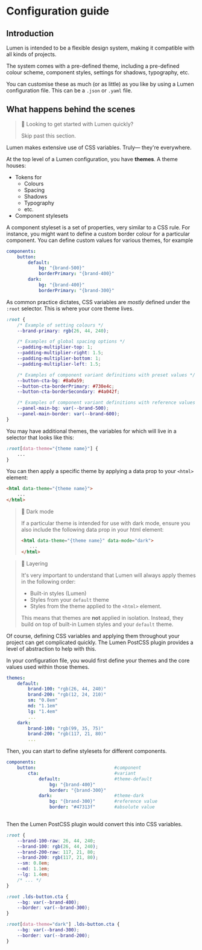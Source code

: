 # Configuration guide

## Introduction
Lumen is intended to be a flexible design system, making it compatible with all kinds of projects.

The system comes with a pre-defined theme, including a pre-defined colour scheme, component styles, settings for shadows, typography, etc.

You can customise these as much (or as little) as you like by using a Lumen configuration file. This can be a ```.json``` or ```.yaml``` file.

## What happens behind the scenes
> 📘 Looking to get started with Lumen quickly?
> 
> Skip past this section.

Lumen makes extensive use of CSS variables. Truly— they're everywhere.

At the top level of a Lumen configuration, you have **themes**. A theme houses:
- Tokens for
    - Colours
    - Spacing
    - Shadows
    - Typography
    - etc.
- Component stylesets

A component styleset is a set of properties, very similar to a CSS rule. For instance, you might want to define a custom border colour for a particular component. You can define custom values for various themes, for example

```yaml
components:
    button:
        default:
            bg: "{brand-500}"
            borderPrimary: "{brand-400}"
        dark:
            bg: "{brand-400}"
            borderPrimary: "{brand-300}"

```

As common practice dictates, CSS variables are *mostly* defined under the ```:root``` selector. This is where your core theme lives.

```css
:root {
    /* Example of setting colours */
    --brand-primary: rgb(26, 44, 240);

    /* Examples of global spacing options */
    --padding-multiplier-top: 1;
    --padding-multiplier-right: 1.5;
    --padding-multiplier-bottom: 1;
    --padding-multiplier-left: 1.5;

    /* Examples of component variant definitions with preset values */
    --button-cta-bg: #8a0a59;
    --button-cta-borderPrimary: #730e4c;
    --button-cta-borderSecondary: #4a042f;

    /* Examples of component variant definitions with reference values */
    --panel-main-bg: var(--brand-500);
    --panel-main-border: var(--brand-600);
}
```

You may have additional themes, the variables for which will live in a selector that looks like this:

```css
:root[data-theme="{theme name}"] {
    ...
}
```

You can then apply a specific theme by applying a data prop to your ```<html>``` element:

```html
<html data-theme="{theme name}">
    ...
</html>
```

> 🚧 Dark mode
> 
> If a particular theme is intended for use with dark mode, ensure you also include the following data prop in your html element:
> ```html
> <html data-theme="{theme name}" data-mode="dark">
>    ...
> </html>
> ```

> 🚧 Layering
> 
> It's very important to understand that Lumen will always apply themes in the following order:
> - Built-in styles (Lumen)
> - Styles from your ```default``` theme
> - Styles from the theme applied to the ```<html>``` element.
> 
> This means that themes are **not** applied in isolation. Instead, they build on top of built-in Lumen styles and your ```default``` theme. 


Of course, defining CSS variables and applying them throughout your project can get complicated quickly. The Lumen PostCSS plugin provides a level of abstraction to help with this.

In your configuration file, you would first define your themes and the core values used within those themes.

```yaml
themes:
    default:
        brand-100: "rgb(26, 44, 240)"
        brand-200: "rgb(12, 24, 210)"
        sm: "0.8em"
        md: "1.1em"
        lg: "1.4em"
        ...
    dark:
        brand-100: "rgb(99, 35, 75)"
        brand-200: "rgb(117, 21, 80)"
        ...

```

Then, you can start to define stylesets for different components.

```yaml
components:
    button:                             #component
        cta:                            #variant
            default:                    #theme-default
                bg: "{brand-400}"
                border: "{brand-300}"
            dark:                       #theme-dark
                bg: "{brand-300}"       #reference value
                border: "#47313f"       #absolute value
            
```

Then the Lumen PostCSS plugin would convert this into CSS variables.

```css
:root {
    --brand-100-raw: 26, 44, 240;
    --brand-100: rgb(26, 44, 240);
    --brand-200-raw: 117, 21, 80;
    --brand-200: rgb(117, 21, 80);
    --sm: 0.8em;
    --md: 1.1em;
    --lg: 1.4em;
    /* ... */
}

:root .lds-button.cta {
    --bg: var(--brand-400);
    --border: var(--brand-300);
}

:root[data-theme="dark"] .lds-button.cta {
    --bg: var(--brand-300);
    --border: var(--brand-200);
}
```